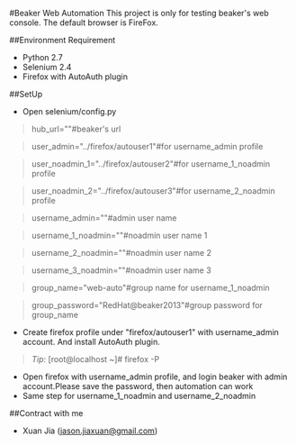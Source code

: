 #Beaker Web Automation
This project is only for testing beaker's web console. The default browser is FireFox.

##Environment Requirement
* Python 2.7
* Selenium 2.4
* Firefox with AutoAuth plugin

##SetUp
*  Open selenium/config.py

>  hub_url=""#beaker's url

>  user_admin="../firefox/autouser1"#for username_admin profile

>  user_noadmin_1="../firefox/autouser2"#for username_1_noadmin profile

>  user_noadmin_2="../firefox/autouser3"#for username_2_noadmin profile

>  username_admin=""#admin user name

>  username_1_noadmin=""#noadmin user name 1

>  username_2_noadmin=""#noadmin user name 2

>  username_3_noadmin=""#noadmin user name 3

>  group_name="web-auto"#group name for username_1_noadmin

>  group_password="RedHat@beaker2013"#group password for group_name

* Create firefox profile under "firefox/autouser1" with username_admin account. And install AutoAuth plugin.

>  *Tip:* 
       [root@localhost ~]# firefox -P

* Open firefox with username_admin profile, and login beaker with admin account.Please save the password, then automation can work
* Same step for username_1_noadmin and username_2_noadmin

##Contract with me
* Xuan Jia (jason.jiaxuan@gmail.com)    
